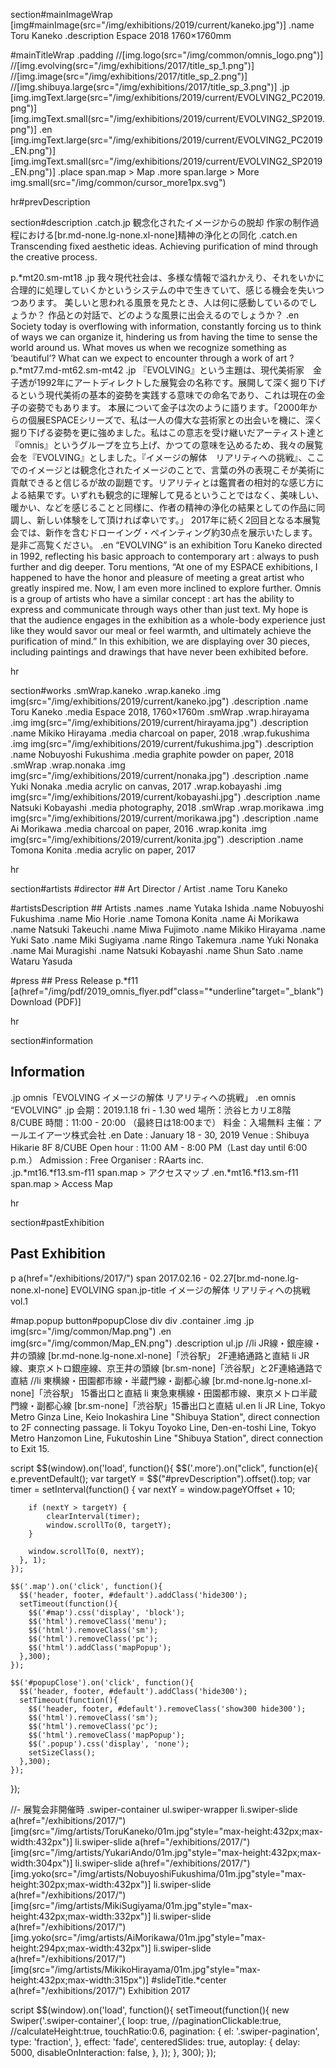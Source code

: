 section#mainImageWrap
  [img#mainImage(src="/img/exhibitions/2019/current/kaneko.jpg")]
  .name Toru Kaneko
  .description Espace 2018 1760×1760mm

  #mainTitleWrap
    .padding
    //[img.logo(src="/img/common/omnis_logo.png")]
    //[img.evolving(src="/img/exhibitions/2017/title_sp_1.png")]
    //[img.image(src="/img/exhibitions/2017/title_sp_2.png")]
    //[img.shibuya.large(src="/img/exhibitions/2017/title_sp_3.png")]
    .jp
      [img.imgText.large(src="/img/exhibitions/2019/current/EVOLVING2_PC2019.png")]
      [img.imgText.small(src="/img/exhibitions/2019/current/EVOLVING2_SP2019.png")]
    .en
      [img.imgText.large(src="/img/exhibitions/2019/current/EVOLVING2_PC2019_EN.png")]
      [img.imgText.small(src="/img/exhibitions/2019/current/EVOLVING2_SP2019_EN.png")]
    .place
      span.map > Map
    .more
      span.large > More
      img.small(src="/img/common/cursor_more1px.svg")

hr#prevDescription

section#description
  .catch.jp 観念化されたイメージからの脱却  作家の制作過程における[br.md-none.lg-none.xl-none]精神の浄化との同化
  .catch.en Transcending fixed aesthetic ideas.  Achieving purification of mind through the creative process.

  p.*mt20.sm-mt18
    .jp 我々現代社会は、多様な情報で溢れかえり、それをいかに合理的に処理していくかというシステムの中で生きていて、感じる機会を失いつつあります。  美しいと思われる風景を見たとき、人は何に感動しているのでしょうか？  作品との対話で、どのような風景に出会えるのでしょうか？
    .en Society today is overflowing with information, constantly forcing us to think of ways we can organize it, hindering us from having the time to sense the world around us.  What moves us when we recognize something as ‘beautiful’?  What can we expect to encounter through a work of art ?
  p.*mt77.md-mt62.sm-mt42
    .jp 『EVOLVING』という主題は、現代美術家　金子透が1992年にアートディレクトした展覧会の名称です。展開して深く掘り下げるという現代美術の基本的姿勢を実践する意味での命名であり、これは現在の金子の姿勢でもあります。  本展について金子は次のように語ります。「2000年からの個展ESPACEシリーズで、私は一人の偉大な芸術家との出会いを機に、深く掘り下げる姿勢を更に強めました。私はこの意志を受け継いだアーティスト達と『omnis』というグループを立ち上げ、かつての意味を込めるため、我々の展覧会を『EVOLVING』としました。『イメージの解体　リアリティへの挑戦』、ここでのイメージとは観念化されたイメージのことで、言葉の外の表現こそが美術に貢献できると信じるが故の副題です。リアリティとは鑑賞者の相対的な感じ方による結果です。いずれも観念的に理解して見るということではなく、美味しい、暖かい、などを感じることと同様に、作者の精神の浄化の結果としての作品に同調し、新しい体験をして頂ければ幸いです。」  2017年に続く2回目となる本展覧会では、新作を含むドローイング・ぺインティング約30点を展示いたします。是非ご高覧ください。
    .en “EVOLVING” is an exhibition Toru Kaneko directed in 1992, reflecting his basic approach to contemporary art : always to push further and dig deeper.  Toru mentions, “At one of my ESPACE exhibitions, I happened to have the honor and pleasure of meeting a great artist who greatly inspired me. Now, I am even more inclined to explore further. Omnis is a group of artists who have a similar concept : art has the ability to express and communicate through ways other than just text. My hope is that the audience engages in the exhibition as a whole-body experience just like they would savor our meal or feel warmth, and ultimately achieve the purification of mind.”  In this exhibition, we are displaying over 30 pieces, including paintings and drawings that have never been exhibited before.

hr

section#works
  .smWrap.kaneko
    .wrap.kaneko
      .img
        img(src="/img/exhibitions/2019/current/kaneko.jpg")
      .description
        .name Toru Kaneko
        .media Espace 2018, 1760×1760m
  .smWrap
    .wrap.hirayama
      .img
        img(src="/img/exhibitions/2019/current/hirayama.jpg")
      .description
        .name Mikiko Hirayama
        .media charcoal on paper, 2018
    .wrap.fukushima
      .img
        img(src="/img/exhibitions/2019/current/fukushima.jpg")
      .description
        .name Nobuyoshi Fukushima
        .media graphite powder on paper, 2018
  .smWrap
    .wrap.nonaka
      .img
        img(src="/img/exhibitions/2019/current/nonaka.jpg")
      .description
        .name Yuki Nonaka
        .media acrylic on canvas, 2017
    .wrap.kobayashi
      .img
        img(src="/img/exhibitions/2019/current/kobayashi.jpg")
      .description
        .name Natsuki Kobayashi
        .media photography, 2018
  .smWrap
    .wrap.morikawa
      .img
        img(src="/img/exhibitions/2019/current/morikawa.jpg")
      .description
        .name Ai Morikawa
        .media charcoal on paper, 2016
    .wrap.konita
      .img
        img(src="/img/exhibitions/2019/current/konita.jpg")
      .description
        .name Tomona Konita
        .media acrylic on paper, 2017

hr

section#artists
  #director
    ## Art Director / Artist
    .name Toru Kaneko

  #artistsDescription
    ## Artists
    .names
      .name Yutaka Ishida
      .name Nobuyoshi Fukushima
      .name Mio Horie
      .name Tomona Konita
      .name Ai Morikawa
      .name Natsuki Takeuchi
      .name Miwa Fujimoto
      .name Mikiko Hirayama
      .name Yuki Sato
      .name Miki Sugiyama
      .name Ringo Takemura
      .name Yuki Nonaka
      .name Mai Muragishi
      .name Natsuki Kobayashi
      .name Shun Sato
      .name Wataru Yasuda

  #press
    ## Press Release
    p.*f11 [a(href="/img/pdf/2019_omnis_flyer.pdf"class="*underline"target="_blank")Download (PDF)]

hr

section#information
  ## Information
  .jp omnis「EVOLVING イメージの解体 リアリティへの挑戦」
  .en omnis “EVOLVING”
  .jp 会期：2019.1.18 fri - 1.30 wed  場所：渋谷ヒカリエ8階　8/CUBE  時間：11:00 - 20:00 （最終日は18:00まで）  料金：入場無料  主催：アールエイアーツ株式会社
  .en Date : January 18 - 30, 2019  Venue : Shibuya Hikarie 8F 8/CUBE  Open hour : 11:00 AM - 8:00 PM（Last day until 6:00 p.m.）  Admission : Free  Organiser : RAarts inc.  
  .jp.*mt16.*f13.sm-f11
    span.map > アクセスマップ
  .en.*mt16.*f13.sm-f11
    span.map > Access Map
    
hr

section#pastExhibition
  ## Past Exhibition
  p
    a(href="/exhibitions/2017/")
      span 2017.02.16 - 02.27[br.md-none.lg-none.xl-none] EVOLVING 
      span.jp-title イメージの解体 リアリティへの挑戦 vol.1


#map.popup
  button#popupClose
    div
    div
  .container
    .img
      .jp
        img(src="/img/common/Map.png")
      .en
        img(src="/img/common/Map_EN.png")
    .description
      ul.jp
        //li JR線・銀座線・井の頭線 [br.md-none.lg-none.xl-none]「渋谷駅」 2F連絡通路と直結
        li JR線、東京メトロ銀座線、京王井の頭線 [br.sm-none]「渋谷駅」と2F連絡通路で直結
        //li 東横線・田園都市線・半蔵門線・副都心線 [br.md-none.lg-none.xl-none]「渋谷駅」 15番出口と直結
        li 東急東横線・田園都市線、東京メトロ半蔵門線・副都心線 [br.sm-none]「渋谷駅」15番出口と直結
      ul.en
        li JR Line, Tokyo Metro Ginza Line, Keio Inokashira Line "Shibuya Station", direct connection to 2F connecting passage.
        li Tokyu Toyoko Line, Den-en-toshi Line, Tokyo Metro Hanzomon Line, Fukutoshin Line "Shibuya Station", direct connection to Exit 15.

        

script
  $$(window).on('load', function(){
    $$('.more').on("click", function(e){
      e.preventDefault();
      var targetY = $$("#prevDescription").offset().top;
      var timer = setInterval(function() {
        var nextY = window.pageYOffset + 10;

        if (nextY > targetY) {
            clearInterval(timer);
            window.scrollTo(0, targetY);
        }

        window.scrollTo(0, nextY);
      }, 1);
    });

    $$('.map').on('click', function(){
      $$('header, footer, #default').addClass('hide300');
      setTimeout(function(){
        $$('#map').css('display', 'block');
        $$('html').removeClass('menu');
        $$('html').removeClass('sm');
        $$('html').removeClass('pc');
        $$('html').addClass('mapPopup');
      },300);
    });

    $$('#popupClose').on('click', function(){
      $$('header, footer, #default').addClass('hide300');
      setTimeout(function(){
        $$('header, footer, #default').removeClass('show300 hide300');
        $$('html').removeClass('sm');
        $$('html').removeClass('pc');
        $$('html').removeClass('mapPopup');
        $$('.popup').css('display', 'none');
        setSizeClass();
      },300);
    });
  });


//-
  展覧会非開催時
  .swiper-container
    ul.swiper-wrapper
      li.swiper-slide
        a(href="/exhibitions/2017/")
          [img(src="/img/artists/ToruKaneko/01m.jpg"style="max-height:432px;max-width:432px")]
      li.swiper-slide
        a(href="/exhibitions/2017/")
          [img(src="/img/artists/YukariAndo/01m.jpg"style="max-height:432px;max-width:304px")]
      li.swiper-slide
        a(href="/exhibitions/2017/")
          [img.yoko(src="/img/artists/NobuyoshiFukushima/01m.jpg"style="max-height:302px;max-width:432px")]
      li.swiper-slide
        a(href="/exhibitions/2017/")
          [img(src="/img/artists/MikiSugiyama/01m.jpg"style="max-height:432px;max-width:332px")]
      li.swiper-slide
        a(href="/exhibitions/2017/")
          [img.yoko(src="/img/artists/AiMorikawa/01m.jpg"style="max-height:294px;max-width:432px")]
      li.swiper-slide
        a(href="/exhibitions/2017/")
          [img(src="/img/artists/MikikoHirayama/01m.jpg"style="max-height:432px;max-width:315px")]
    #slideTitle.*center
      a(href="/exhibitions/2017/") Exhibition 2017

  script
    $$(window).on('load', function(){
      setTimeout(function(){
        new Swiper('.swiper-container',{
          loop: true,
          //paginationClickable:true,
          //calculateHeight:true,
          touchRatio:0.6,
          pagination: {
            el: '.swiper-pagination',
            type: 'fraction',
          },
          effect: 'fade',
          centeredSlides: true,
          autoplay: {
            delay: 5000,
            disableOnInteraction: false,
          },
        });
      }, 300);
    });

